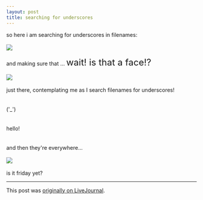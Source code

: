 ```yaml
---
layout: post
title: searching for underscores
---
```


<div class="entry-item s2-entrytext">so here i am searching for underscores in filenames:<br/><br/><img src="http://lh6.google.com/tim.hutton/R6yFXyYO6SI/AAAAAAAABA4/nfI28RgZd04/s800/code_face1b.png"/><br/><br/>and making sure that ... <font size="+2">wait! is that a face!?</font><br/><br/><img src="http://lh6.google.com/tim.hutton/R6yFXyYO6TI/AAAAAAAABBA/gpHgaG5gZwo/s800/code_face2b.png"/><br/><br/>just there, contemplating me as I search filenames for underscores! <br/><br/><br/>('_')<br/><br/><br/> hello!<br/><br/><br/>and then they're everywhere...<br/><br/><img src="http://lh3.google.com/tim.hutton/R6yN8CYO6UI/AAAAAAAABBI/NP057TiwWmw/s800/code_face3b.png"/><br/><br/>is it friday yet?</div><p><hr></p><p>This post was <a href="http://ferkeltongs.livejournal.com/15837.html">originally on LiveJournal</a>.</p>